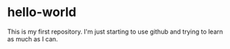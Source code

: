 # hello-world
This is my first repository. I'm just starting to use github and trying to learn as much as I can.
